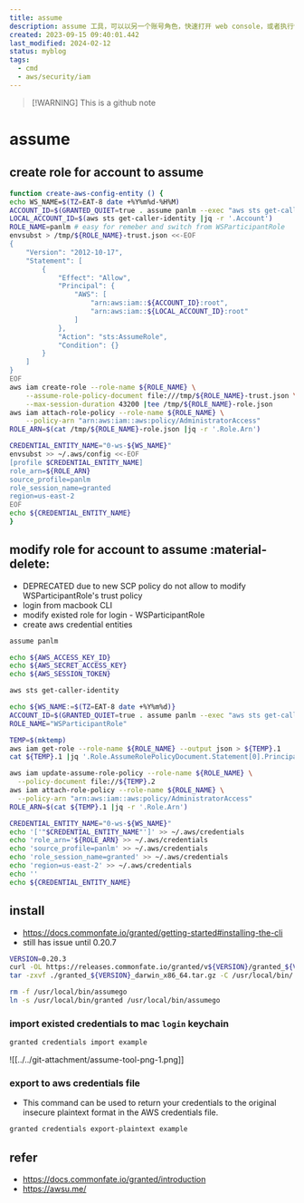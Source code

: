 ```yaml
---
title: assume
description: assume 工具，可以以另一个账号角色，快速打开 web console，或者执行命令
created: 2023-09-15 09:40:01.442
last_modified: 2024-02-12
status: myblog
tags:
  - cmd
  - aws/security/iam
---
```

> [!WARNING] This is a github note

# assume
## create role for account to assume
```sh title="create-aws-config-entity" linenums="1"
function create-aws-config-entity () {
echo WS_NAME=$(TZ=EAT-8 date +%Y%m%d-%H%M)
ACCOUNT_ID=$(GRANTED_QUIET=true . assume panlm --exec "aws sts get-caller-identity" |jq -r '.Account')
LOCAL_ACCOUNT_ID=$(aws sts get-caller-identity |jq -r '.Account')
ROLE_NAME=panlm # easy for remeber and switch from WSParticipantRole
envsubst > /tmp/${ROLE_NAME}-trust.json <<-EOF
{
    "Version": "2012-10-17",
    "Statement": [
        {
            "Effect": "Allow",
            "Principal": {
                "AWS": [
                    "arn:aws:iam::${ACCOUNT_ID}:root",
                    "arn:aws:iam::${LOCAL_ACCOUNT_ID}:root"
                ]
            },
            "Action": "sts:AssumeRole",
            "Condition": {}
        }
    ]
}
EOF
aws iam create-role --role-name ${ROLE_NAME} \
    --assume-role-policy-document file:///tmp/${ROLE_NAME}-trust.json \
    --max-session-duration 43200 |tee /tmp/${ROLE_NAME}-role.json
aws iam attach-role-policy --role-name ${ROLE_NAME} \
    --policy-arn "arn:aws:iam::aws:policy/AdministratorAccess"
ROLE_ARN=$(cat /tmp/${ROLE_NAME}-role.json |jq -r '.Role.Arn')

CREDENTIAL_ENTITY_NAME="0-ws-${WS_NAME}"
envsubst >> ~/.aws/config <<-EOF
[profile $CREDENTIAL_ENTITY_NAME]
role_arn=${ROLE_ARN}
source_profile=panlm
role_session_name=granted
region=us-east-2
EOF
echo ${CREDENTIAL_ENTITY_NAME}
}
```


## modify role for account to assume :material-delete:
- DEPRECATED due to new SCP policy do not allow to modify WSParticipantRole's trust policy
- login from macbook CLI
- modify existed role for login - WSParticipantRole
- create aws credential entities

```sh
assume panlm

echo ${AWS_ACCESS_KEY_ID} 
echo ${AWS_SECRET_ACCESS_KEY}
echo ${AWS_SESSION_TOKEN}

aws sts get-caller-identity
```

```sh
echo ${WS_NAME:=$(TZ=EAT-8 date +%Y%m%d)}
ACCOUNT_ID=$(GRANTED_QUIET=true . assume panlm --exec "aws sts get-caller-identity" |jq -r '.Account')
ROLE_NAME="WSParticipantRole"

TEMP=$(mktemp)
aws iam get-role --role-name ${ROLE_NAME} --output json > ${TEMP}.1
cat ${TEMP}.1 |jq '.Role.AssumeRolePolicyDocument.Statement[0].Principal.AWS += ["arn:aws:iam::'"${ACCOUNT_ID}"':root"]' |jq -r '.Role.AssumeRolePolicyDocument' |tee ${TEMP}.2

aws iam update-assume-role-policy --role-name ${ROLE_NAME} \
  --policy-document file://${TEMP}.2
aws iam attach-role-policy --role-name ${ROLE_NAME} \
  --policy-arn "arn:aws:iam::aws:policy/AdministratorAccess"
ROLE_ARN=$(cat ${TEMP}.1 |jq -r '.Role.Arn')

CREDENTIAL_ENTITY_NAME="0-ws-${WS_NAME}"
echo '['"$CREDENTIAL_ENTITY_NAME"']' >> ~/.aws/credentials
echo 'role_arn='${ROLE_ARN} >> ~/.aws/credentials
echo 'source_profile=panlm' >> ~/.aws/credentials
echo 'role_session_name=granted' >> ~/.aws/credentials
echo 'region=us-east-2' >> ~/.aws/credentials
echo ''
echo ${CREDENTIAL_ENTITY_NAME}

```


## install
- https://docs.commonfate.io/granted/getting-started#installing-the-cli
- still has issue until 0.20.7
```sh
VERSION=0.20.3
curl -OL https://releases.commonfate.io/granted/v${VERSION}/granted_${VERSION}_darwin_x86_64.tar.gz
tar -zxvf ./granted_${VERSION}_darwin_x86_64.tar.gz -C /usr/local/bin/

rm -f /usr/local/bin/assumego
ln -s /usr/local/bin/granted /usr/local/bin/assumego
```

### import existed credentials to mac `login` keychain
```sh
granted credentials import example
```

![[../../git-attachment/assume-tool-png-1.png]]

### export to aws credentials file
- This command can be used to return your credentials to the original insecure plaintext format in the AWS credentials file.
```sh
granted credentials export-plaintext example
```


## refer
- https://docs.commonfate.io/granted/introduction
- https://awsu.me/




